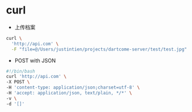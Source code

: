 # curl

- 上传档案
```sh
curl \
  'http://api.com' \
  -F "file=@/Users/justintien/projects/dartcome-server/test/test.jpg"
```
- POST with JSON
```sh
#!/bin/bash
curl 'http://api.com' \
-X POST \
-H 'content-type: application/json;charset=utf-8' \
-H 'accept: application/json, text/plain, */*' \
-v \
-d '[]'
```
